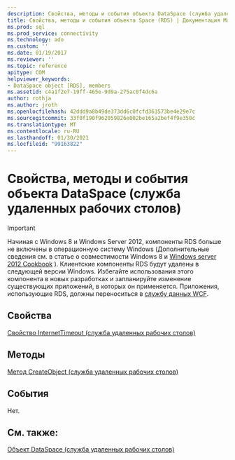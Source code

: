 ```yaml
---
description: Свойства, методы и события объекта DataSpace (служба удаленных рабочих столов)
title: Свойства, методы и события объекта Space (RDS) | Документация Майкрософт
ms.prod: sql
ms.prod_service: connectivity
ms.technology: ado
ms.custom: ''
ms.date: 01/19/2017
ms.reviewer: ''
ms.topic: reference
apitype: COM
helpviewer_keywords:
- DataSpace object [RDS], members
ms.assetid: c4a1f2e7-19ff-465e-9d9a-275ac0f4dc6a
author: rothja
ms.author: jroth
ms.openlocfilehash: 42ddd9a8b49de373dd6c0fcfd363573be4e29e7c
ms.sourcegitcommit: 33f0f190f962059826e002be165a2bef4f9e350c
ms.translationtype: MT
ms.contentlocale: ru-RU
ms.lasthandoff: 01/30/2021
ms.locfileid: "99163822"
---
```

# <a name="dataspace-object-rds-properties-methods-and-events"></a>Свойства, методы и события объекта DataSpace (служба удаленных рабочих столов)
> [!IMPORTANT]
>  Начиная с Windows 8 и Windows Server 2012, компоненты RDS больше не включены в операционную систему Windows (Дополнительные сведения см. в статье о совместимости Windows 8 и [Windows server 2012 Cookbook](https://www.microsoft.com/download/details.aspx?id=27416) ). Клиентские компоненты RDS будут удалены в следующей версии Windows. Избегайте использования этого компонента в новых разработках и запланируйте изменение существующих приложений, в которых он применяется. Приложения, использующие RDS, должны переноситься в [службу данных WCF](/dotnet/framework/wcf/).  
  
## <a name="properties"></a>Свойства  
 [Свойство InternetTimeout (служба удаленных рабочих столов)](./internettimeout-property-rds.md)  
  
## <a name="methods"></a>Методы  
 [Метод CreateObject (служба удаленных рабочих столов)](./createobject-method-rds.md)  
  
## <a name="events"></a>События  
 Нет.  
  
## <a name="see-also"></a>См. также:  
 [Объект DataSpace (служба удаленных рабочих столов)](./dataspace-object-rds.md)